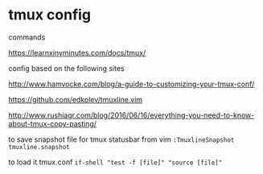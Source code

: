 # tmux config

commands

https://learnxinyminutes.com/docs/tmux/

config based on the following sites

http://www.hamvocke.com/blog/a-guide-to-customizing-your-tmux-conf/

https://github.com/edkolev/tmuxline.vim

http://www.rushiagr.com/blog/2016/06/16/everything-you-need-to-know-about-tmux-copy-pasting/

to save snapshot file for tmux statusbar from vim `:TmuxlineSnapshot tmuxline.snapshot`

to load it tmux.conf `if-shell "test -f [file]" "source [file]"`
